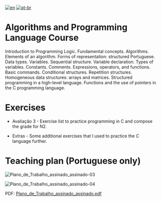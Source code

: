 [![en](https://img.shields.io/badge/lang-en-red.svg)](https://github.com/DayanFA/Artificial-Intelligence-Lab/blob/main/Tecnologias%20de%20IA/README.md)
[![pt-br](https://img.shields.io/badge/lang-pt--br-green.svg)](https://github.com/DayanFA/Artificial-Intelligence-Lab/blob/main/Tecnologias%20de%20IA/README.pt-br.md)

# Algorithms and Programming Language Course

Introduction to Programming Logic. Fundamental concepts. Algorithms. Elements of an algorithm. Forms of representation: structured Portuguese. Data types. Variables. Sequential structure. Variable declaration. Types of variables. Constants. Comments. Expressions, operators, and functions. Basic commands. Conditional structures. Repetition structures. Homogeneous data structures: arrays and matrices. Structured programming in a high-level language. Functions and the use of pointers in the C programming language.

# Exercises

* Avaliação 3 - Exercise list to practice programming in C and compose the grade for N2.

* Extras - Some additional exercises that I used to practice the C language further.

# Teaching plan (Portuguese only)

![Plano_de_Trabalho_assinado_assinado-03](https://github.com/DayanFA/Artificial-Intelligence-Lab/assets/123272343/c0e24d48-0c89-4e43-9b66-721dfa2af3c5)

![Plano_de_Trabalho_assinado_assinado-04](https://github.com/DayanFA/Artificial-Intelligence-Lab/assets/123272343/ea6dee5c-280a-4d51-a124-31ef48f69eff)

PDF: [Plano_de_Trabalho_assinado_assinado.pdf](https://github.com/DayanFA/Artificial-Intelligence-Lab/files/12064787/Plano_de_Trabalho_assinado_assinado.pdf)
